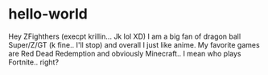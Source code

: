 # hello-world
Hey ZFighthers (execpt krillin... Jk lol XD)
I am a big  fan of dragon ball Super/Z/GT (k fine.. I'll stop) and overall I just like anime.
My favorite games are Red Dead Redemption and obviously Minecraft.. I mean who plays Fortnite.. right?
